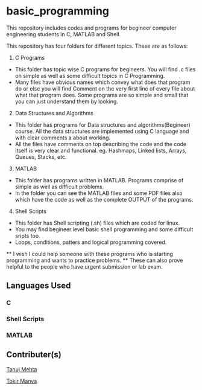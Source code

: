 # basic_programming
This repository includes codes and programs for begineer computer engineering students in C, MATLAB and Shell.

This repository has four folders for different topics. These are as follows:

1. C Programs
- This folder has topic wise C programs for begineers. You will find .c files on simple as well as some difficult topics in C Programming.
- Many files have obvious names which convey what does that program do or else you will find Comment on the very first line of every file about what that program does. Some programs are so simple and small that you can just understand them by looking.

2. Data Structures and Algorithms
- This folder has programs for Data structures and algorithms(Begineer) course. All the data structures are implemented using C language and with clear comments a about working.
- All the files have comments on top describing the code and the code itself is very clear and functional.
	eg. Hashmaps, Linked lists, Arrays, Queues, Stacks, etc.

3. MATLAB
- This folder has programs written in MATLAB. Programs comprise of simple as well as difficult problems.
- In the folder you can see the MATLAB files and some PDF files also which have the code as well as the complete OUTPUT of the programs.

4. Shell Scripts
- This folder has Shell scripting (.sh) files which are coded for linux.
- You may find begineer level basic shell programming and some difficult sripts too.
- Loops, conditions, patters and logical programming covered.


** I wish I could help someone with these programs who is starting programming and wants to practice problems.
** These can also prove helpful to the people who have urgent submission or lab exam.

## Languages Used
### C

### Shell Scripts
### MATLAB

## Contributer(s)

[Tanuj Mehta](https://github.com/tanujkucp)

[Tokir Manva](https://github.com/tokirmanva22)
